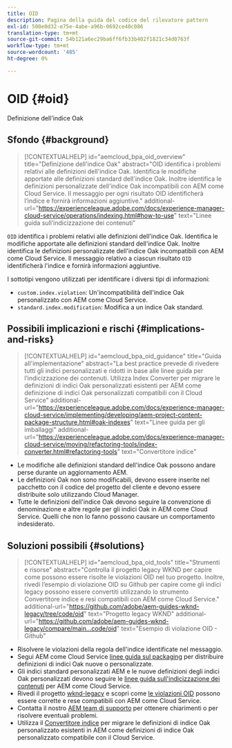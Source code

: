 ```yaml
---
title: OID
description: Pagina della guida del codice del rilevatore pattern
exl-id: 500e0d32-e75e-4abe-a96b-0692ce40c086
translation-type: tm+mt
source-git-commit: 54b121a6ec29ba6ff6fb33b402f1821c34d0763f
workflow-type: tm+mt
source-wordcount: '485'
ht-degree: 0%

---
```


# OID {#oid}

Definizione dell&#39;indice Oak

## Sfondo {#background}

>[!CONTEXTUALHELP]
>id="aemcloud_bpa_oid_overview"
>title="Definizione dell&#39;indice Oak"
>abstract="OID identifica i problemi relativi alle definizioni dell&#39;indice Oak. Identifica le modifiche apportate alle definizioni standard dell&#39;indice Oak. Inoltre identifica le definizioni personalizzate dell&#39;indice Oak incompatibili con AEM come Cloud Service. Il messaggio per ogni risultato OID identificherà l’indice e fornirà informazioni aggiuntive."
>additional-url="https://experienceleague.adobe.com/docs/experience-manager-cloud-service/operations/indexing.html#how-to-use" text="Linee guida sull’indicizzazione dei contenuti"

`OID` identifica i problemi relativi alle definizioni dell&#39;indice Oak. Identifica le modifiche apportate alle definizioni standard dell&#39;indice Oak. Inoltre identifica le definizioni personalizzate dell&#39;indice Oak incompatibili con AEM come Cloud Service. Il messaggio relativo a ciascun risultato `OID` identificherà l&#39;indice e fornirà informazioni aggiuntive.

I sottotipi vengono utilizzati per identificare i diversi tipi di informazioni:

* `custom.index.violation`: Un&#39;incompatibilità dell&#39;indice Oak personalizzato con AEM come Cloud Service.
* `standard.index.modification`: Modifica a un indice Oak standard.

## Possibili implicazioni e rischi {#implications-and-risks}

>[!CONTEXTUALHELP]
>id="aemcloud_bpa_oid_guidance"
>title="Guida all&#39;implementazione"
>abstract="La best practice prevede di rivedere tutti gli indici personalizzati e ridotti in base alle linee guida per l’indicizzazione dei contenuti. Utilizza Index Converter per migrare le definizioni di indici Oak personalizzati esistenti per AEM come definizione di indici Oak personalizzati compatibili con il Cloud Service"
>additional-url="https://experienceleague.adobe.com/docs/experience-manager-cloud-service/implementing/developing/aem-project-content-package-structure.html#oak-indexes" text="Linee guida per gli imballaggi"
>additional-url="https://experienceleague.adobe.com/docs/experience-manager-cloud-service/moving/refactoring-tools/index-converter.html#refactoring-tools" text="Convertitore indice"

* Le modifiche alle definizioni standard dell&#39;indice Oak possono andare perse durante un aggiornamento AEM.
* Le definizioni Oak non sono modificabili, devono essere inserite nel pacchetto con il codice del progetto del cliente e devono essere distribuite solo utilizzando Cloud Manager.
* Tutte le definizioni dell&#39;indice Oak devono seguire la convenzione di denominazione e altre regole per gli indici Oak in AEM come Cloud Service. Quelli che non lo fanno possono causare un comportamento indesiderato.

## Soluzioni possibili {#solutions}

>[!CONTEXTUALHELP]
>id="aemcloud_bpa_oid_tools"
>title="Strumenti e risorse"
>abstract="Controlla il progetto legacy WKND per capire come possono essere risolte le violazioni OID nel tuo progetto. Inoltre, rivedi l’esempio di violazione OID su Github per capire come gli indici legacy possono essere convertiti utilizzando lo strumento Convertitore indice e resi compatibili con AEM come Cloud Service."
>additional-url="https://github.com/adobe/aem-guides-wknd-legacy/tree/code/oid" text="Progetto legacy WKND"
>additional-url="https://github.com/adobe/aem-guides-wknd-legacy/compare/main...code/oid" text="Esempio di violazione OID - Github"

* Risolvere le violazioni della regola dell&#39;indice identificate nel messaggio.
* Segui AEM come Cloud Service [linee guida sul packaging](https://experienceleague.adobe.com/docs/experience-manager-cloud-service/implementing/developing/aem-project-content-package-structure.html) per distribuire definizioni di indici Oak nuove o personalizzate.
* Gli indici standard personalizzati AEM e le nuove definizioni degli indici Oak personalizzati devono seguire le [linee guida sull&#39;indicizzazione dei contenuti](https://experienceleague.adobe.com/docs/experience-manager-cloud-service/operations/indexing.html#preparing-the-new-index-definition) per AEM come Cloud Service.
* Rivedi il progetto [wknd-legacy](https://github.com/adobe/aem-guides-wknd-legacy/tree/code/oid) e scopri come [le violazioni OID](https://github.com/adobe/aem-guides-wknd-legacy/compare/main...code/oid) possono essere corrette e rese compatibili con AEM come Cloud Service.
* Contatta il nostro [AEM team di supporto](https://helpx.adobe.com/enterprise/using/support-for-experience-cloud.html) per ottenere chiarimenti o per risolvere eventuali problemi.
* Utilizza il [Convertitore indice](https://experienceleague.adobe.com/docs/experience-manager-cloud-service/moving/refactoring-tools/index-converter.html#refactoring-tools) per migrare le definizioni di indice Oak personalizzato esistenti in AEM come definizioni di indice Oak personalizzato compatibile con il Cloud Service.
